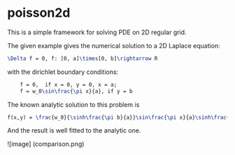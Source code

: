 # poisson2d 

This is a simple framework for solving PDE on 2D regular grid.

The given example gives the numerical solution to a 2D Laplace equation:

```latex
\Delta f = 0, f: [0, a]\times[0, b]\rightarrow R
```

with the dirichlet boundary conditions:

```latex
    f = 0,  if x = 0, y = 0, x = a;
    f = w_0\sin\frac{\pi x}{a}, if y = b
```

The known analytic solution to this problem is

```latex
f(x,y) = \frac{w_0}{\sinh\frac{\pi b}{a}}\sin\frac{\pi x}{a}\sinh\frac{\pi y}{a}
```
And the result is well fitted to the analytic one.

![image] (comparison.png)

